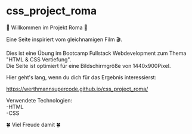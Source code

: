 # css_project_roma

🌸 Willkommen im Projekt Roma 🌸

Eine Seite inspiriert vom gleichnamigen Film 🎬.

Dies ist eine Übung im Bootcamp Fullstack Webdevelopment zum Thema "HTML & CSS Vertiefung".<br>
Die Seite ist optimiert für eine Bildschirmgröße von 1440x900Pixel.

Hier geht's lang, wenn du dich für das Ergebnis interessierst:

https://werthmannsupercode.github.io/css_project_roma/
 

Verwendete Technologien:<br>
-HTML<br>
-CSS

🍀 Viel Freude damit 🍀
